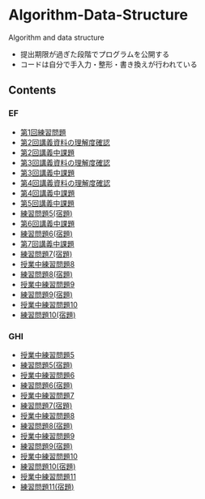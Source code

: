 # Algorithm-Data-Structure

Algorithm and data structure

- 提出期限が過ぎた段階でプログラムを公開する
- コードは自分で手入力・整形・書き換えが行われている

## Contents

### EF

- [第1回練習問題](./EF/prob1)
- [第2回講義資料の理解度確認](./EF/prob2pre)
- [第2回講義中課題]()
- [第3回講義資料の理解度確認](./EF/prob3pre)
- [第3回講義中課題](./EF/prob3post)
- [第4回講義資料の理解度確認](./EF/prob4pre)
- [第4回講義中課題](./EF/prob4post)
- [第5回講義中課題](./EF/prob5)
- [練習問題5(宿題)](./EF/prob5homework)
- [第6回講義中課題](./EF/prob6)
- [練習問題6(宿題)](./EF/prob6homework)
- [第7回講義中課題](./EF/prob7)
- [練習問題7(宿題)](./EF/homework07)
- [授業中練習問題8](./EF/prob8)
- [練習問題8(宿題)](./EF/prob8homework)
- [授業中練習問題9](./EF/prob9)
- [練習問題9(宿題)](./EF/prob9homework)
- [授業中練習問題10](./EF/prob10)
- [練習問題10(宿題)](./EF/prob10homework)

### GHI

- [授業中練習問題5](./GHI/prob5)
- [練習問題5(宿題)](./GHI/prob5homework)
- [授業中練習問題6](./GHI/prob6)
- [練習問題6(宿題)](./GHI/prob6homework)
- [授業中練習問題7](./GHI/prob07)
- [練習問題7(宿題)](./GHI/homework07)
- [授業中練習問題8](./GHI/prob8)
- [練習問題8(宿題)](./GHI/prob8homework)
- [授業中練習問題9](./GHI/prob9)
- [練習問題9(宿題)](./GHI/prob9homework)
- [授業中練習問題10](./GHI/prob10)
- [練習問題10(宿題)](./GHI/prob10homework)
- [授業中練習問題11](./GHI/prob11)
- [練習問題11(宿題)](./GHI/prob11homework)